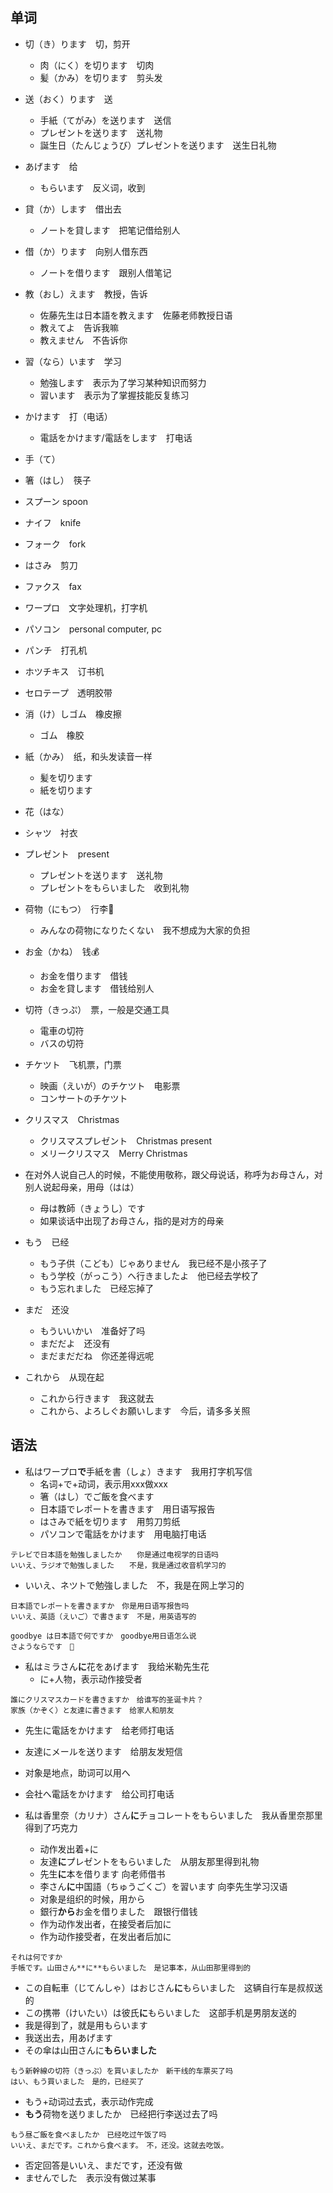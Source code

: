 ## 单词

- 切（き）ります　切，剪开
    - 肉（にく）を切ります　切肉
    - 髪（かみ）を切ります　剪头发

- 送（おく）ります　送
    - 手紙（てがみ）を送ります　送信
    - プレゼントを送ります　送礼物
    - 誕生日（たんじょうび）プレゼントを送ります　送生日礼物

- あげます　给
    - もらいます　反义词，收到

- 貸（か）します　借出去
    - ノートを貸します　把笔记借给别人

- 借（か）ります　向别人借东西
    - ノートを借ります　跟别人借笔记

- 教（おし）えます　教授，告诉
    - 佐藤先生は日本語を教えます　佐藤老师教授日语
    - 教えてよ　告诉我嘛
    - 教えません　不告诉你

- 習（なら）います　学习
    - 勉強します　表示为了学习某种知识而努力
    - 習います　表示为了掌握技能反复练习

- かけます　打（电话）
    - 電話をかけます/電話をします　打电话

- 手（て）

- 箸（はし）　筷子

- スプーン spoon 

- ナイフ　knife 

- フォーク　fork 

- はさみ　剪刀 

- ファクス　fax

- ワープロ　文字处理机，打字机

- パソコン　personal computer, pc 

- パンチ　打孔机

- ホツチキス　订书机

- セロテープ　透明胶带

- 消（け）しゴム　橡皮擦
    - ゴム　橡胶 

- 紙（かみ）　纸，和头发读音一样
    - 髪を切ります
    - 紙を切ります　

- 花（はな）

- シャツ　衬衣

- プレゼント　present 
    - プレゼントを送ります　送礼物
    - プレゼントをもらいました　收到礼物

- 荷物（にもつ）　行李🧳
    - みんなの荷物になりたくない　我不想成为大家的负担

- お金（かね）　钱💰
    - お金を借ります　借钱
    - お金を貸します　借钱给别人

- 切符（きっぷ）　票，一般是交通工具
    - 電車の切符
    - バスの切符

- チケツト　飞机票，门票
    - 映画（えいが）のチケツト　电影票
    - コンサートのチケツト　

- クリスマス　Christmas 
    - クリスマスプレゼント　Christmas present 
    - メリークリスマス　Merry Christmas 

- 在对外人说自己人的时候，不能使用敬称，跟父母说话，称呼为お母さん，对别人说起母亲，用母（はは）
    - 母は教師（きょうし）です　
    - 如果谈话中出现了お母さん，指的是对方的母亲

- もう　已经
    - もう子供（こども）じゃありません　我已经不是小孩子了
    - もう学校（がっこう）へ行きましたよ　他已经去学校了
    - もう忘れました　已经忘掉了

- まだ　还没
    - もういいかい　准备好了吗
    - まだだよ　还没有
    - まだまだだね　你还差得远呢

- これから　从现在起
    - これから行きます　我这就去
    - これから、よろしぐお願いします　今后，请多多关照

## 语法

- 私はワープロ**で**手紙を書（しょ）きます　我用打字机写信
    - 名词+で+动词，表示用xxx做xxx
    - 箸（はし）でご飯を食べます　
    - 日本語でレポートを書きます　用日语写报告
    - はさみで紙を切ります　用剪刀剪纸
    - パソコンで電話をかけます　用电脑打电话

```
テレビで日本語を勉強しましたか　　你是通过电视学的日语吗
いいえ、ラジオで勉強しました　　不是，我是通过收音机学习的
```
- いいえ、ネツトで勉強しました　不，我是在网上学习的

```
日本語でレポートを書きますか　你是用日语写报告吗
いいえ、英語（えいご）で書きます　不是，用英语写的
```

```
goodbye は日本語で何ですか　goodbye用日语怎么说
さようならです　👋　　
```

- 私はミラさん**に**花をあげます　我给米勒先生花
    - に+人物，表示动作接受者

```
誰にクリスマスカードを書きますか　给谁写的圣诞卡片？
家族（かぞく）と友達に書きます　给家人和朋友
```
- 先生に電話をかけます　给老师打电话
- 友達にメールを送ります　给朋友发短信
- 对象是地点，助词可以用へ
- 会社へ電話をかけます　给公司打电话

- 私は香里奈（カリナ）さん**に**チョコレートをもらいました　我从香里奈那里得到了巧克力
    - 动作发出着+に
    - 友達**に**プレゼントをもらいました　从朋友那里得到礼物
    - 先生**に**本を借ります 向老师借书
    - 李さん**に**中国語（ちゅうごくご）を習います 向李先生学习汉语
    - 对象是组织的时候，用から
    - 銀行**から**お金を借りました　跟银行借钱
    - 作为动作发出者，在接受者后加に
    - 作为动作接受者，在发出者后加に

```
それは何ですか　
手帳です。山田さん**に**もらいました　是记事本，从山田那里得到的
```
- この自転車（じてんしゃ）はおじさん**に**もらいました　这辆自行车是叔叔送的
- この携帯（けいたい）は彼氏**に**もらいました　这部手机是男朋友送的
- 我是得到了，就是用もらいます
- 我送出去，用あげます
- その傘は山田さんに**もらいました** 

```
もう新幹線の切符（きっぷ）を買いましたか　新干线的车票买了吗
はい、もう買いました　是的，已经买了
```
- もう+动词过去式，表示动作完成
- **もう**荷物を送りましたか　已经把行李送过去了吗

```
もう昼ご飯を食べましたか　已经吃过午饭了吗
いいえ、まだです。これから食べます。　不，还没。这就去吃饭。
```
- 否定回答是いいえ、まだです，还没有做
- ませんでした　表示没有做过某事



　